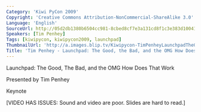 ```yaml
---
Category: 'Kiwi PyCon 2009'
Copyright: 'Creative Commons Attribution-NonCommercial-ShareAlike 3.0'
Language: 'English'
SourceUrl: http://05d2db1380b6504cc981-8cbed8cf7e3a131cd8f1c3e383d10041.r93.cf2.rackcdn.com/kiwi-pycon-2009/122_tim-penhey-launchpad-the-good-the-bad-and-the-omg-how-does-that-work.flv
Speakers: [Tim Penhey]
Tags: [kiwipycon, kiwipycon2009, launchpad]
ThumbnailUrl: 'http://a.images.blip.tv/Kiwipycon-TimPenheyLaunchpadTheGoodTheBadAndTheOMGHowDoesThat845-307.jpg'
Title: 'Tim Penhey - Launchpad: The Good, the Bad, and the OMG How Does That Work'
---
```

Launchpad: The Good, The Bad, and the OMG How Does That Work

Presented by Tim Penhey

Keynote

[VIDEO HAS ISSUES: Sound and video are poor. Slides are hard to read.]
